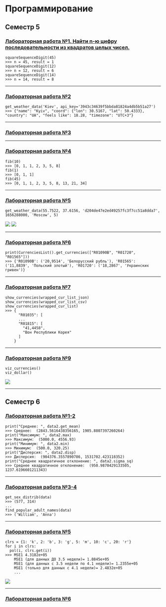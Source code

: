 # Программирование
## Семестр 5

### [Лабораторная работа №1. Найти n-ю цифру последовательности из квадратов целых чисел.](https://github.com/python-basic/sem5-lr1-matvuric)
```
squareSequenceDigit(45)
>>> n = 45, result = 1
squareSequenceDigit(12)
>>> n = 12, result = 6
squareSequenceDigit(14)
>>> n = 14, result = 8
```
***
### [Лабораторная работа №2](https://github.com/python-basic/sem5-lr2-matvuric)
```
get_weather_data('Kiev', api_key='3943c34639f5bbda81824a4db5b51a27')
>>> {"name": "Kyiv", "coord": {"lon": 30.5167, "lat": 50.4333}, "country": "UA", "feels like": 18.28, "timezone": "UTC+3"}
```
***
### [Лабораторная работа №3](https://replit.com/@MatviivKirill/prog5lab3#myremotemodule.py)
***
### [Лабораторная работа №4](https://github.com/python-basic/sem3-lr4-matvuric)
```
fib(10)
>>> [0, 1, 1, 2, 3, 5, 8]
fib(1)
>>> [0, 1, 1]
fib(45)
>>> [0, 1, 1, 2, 3, 5, 8, 13, 21, 34]
```
***
### [Лабораторная работа №5](https://github.com/matvuric/programming/tree/master/weather_visualizing)
```
get_weather_data(55.7522, 37.6156, 'd204de47e2ed49257fc3f7cc51a8dda7', 1656288000, 'Moscow', 5)
```
![](https://sun9-north.userapi.com/sun9-80/s/v1/if2/FkxEy0WBtKvsOt6Dz1jiwtsUFZf3HiK6GbygRMIubKZ_7mo_K3LIy_NcXISVd874Flk5JVCylonsLejTiUcOGZfZ.jpg?size=1500x500&quality=96&type=album)
![](https://sun9-north.userapi.com/sun9-77/s/v1/if2/xAwOvnAJY2y93FEZwMAUy8bkVCvSfjbEl0yFCPQ2WFhIfKkPSbWkFUPoEckUj1iHMNX7hhU8JkOmTHKCCPLigEL-.jpg?size=1500x500&quality=96&type=album)
***
### [Лабораторная работа №6](https://github.com/matvuric/programming/tree/master/singleton)
```
print(CurrenciesList().get_currencies(["R01090B", "R01720", "R01565"]))
>>> {'R01090B': ('20,9514', 'Белорусский рубль'), 'R01565': ('11,8839', 'Польский злотый'), 'R01720': ('18,2867', 'Украинских гривен')}
```
***
### [Лабораторная работа №7](https://github.com/matvuric/programming/tree/master/decorator)
```
show_currencies(wrapped_cur_list_json)
show_currencies(wrapped_cur_list_csv)
show_currencies(wrapped_cur_list)
>>> {
      "R01035": [
      ...
      "R01815": [
        "41,4458",
        "Вон Республики Корея"
      ]
    }
```
***
### [Лабораторная работа №9](https://colab.research.google.com/drive/1BbstCcPGewLtIWguivoYQzRfA6yLmOCv?usp=sharing)
```
viz_currencies()
viz_dollar()
```
![](https://sun9-east.userapi.com/sun9-29/s/v1/if2/or8WfTwQsbOL91UWXEbE2vPtyRjMcOqFS1RDfxHMN4oi-ZF03WGADcUfR6Wv2ZJ8n8munwhnwAxNw-XAR21a02CU.jpg?size=1200x800&quality=96&type=album)
***

## Семестр 6
### [Лабораторная работа №1-2](https://replit.com/@MatviivKirill/prog6lab1#main.py)
```
print("Среднее: ", data2.get_mean)
>>> Среднее:  (2843.5616438356165, 1905.8807397260264)
print("Максимум: ", data2.max)
>>> Максимум:  (5000.0, 4556.93)    
print("Минимум: ", data2.min)
>>> Минимум:  (500.0, 320.25) 
print("Дисперсия: ", data2.disp)
>>> Дисперсия:  (904376.3557890786, 1531702.423118352)
print("Среднее квадратичное отклонение: ", data2.sigma_sq)
>>> Среднее квадратичное отклонение:  (950.9870429133505, 1237.6196601211343)
```
***
### [Лабораторная работа №3-4](https://replit.com/@MatviivKirill/prog6lab2#main.py)
```
get_sex_distrib(data)
>>> (577, 314)
...
find_popular_adult_names(data)
>>> ('William', 'Anna')
```
***
### [Лабораторная работа №5](https://replit.com/@MatviivKirill/prog6lab5#main.py)
```
clrs = {1: 'k', 2: 'b', 3: 'g', 5: 'm', 10: 'c', 20: 'r'}
for i in clrs:
  pol(i, clrs.get(i))
>>> MSE1 4.3182e+05
    MSE1 (для данных ДО 3.5 недели)= 1.8845e+05
    MSE1 (для данных c 3.5 недели по 4.1 недели)= 1.2355e+05
    MSE1 (только для данных с 4.1 недели)= 2.4832e+05
    ...
```
![](https://sun9-west.userapi.com/sun9-51/s/v1/if2/MciTbrw3ywJWWQXqc9Ecp4lqVujEKuvUW1Mi-HoltzpuCIa_qq-Gnyc27Q_4sGUdWl3RxbATWgN5ue2CZD-J7oTb.jpg?size=640x480&quality=96&type=album)
***
### [Лабораторная работа №6](https://colab.research.google.com/drive/1xQOf-rtTKB2dqY278Ubwzh1zj6nJM1EA)
